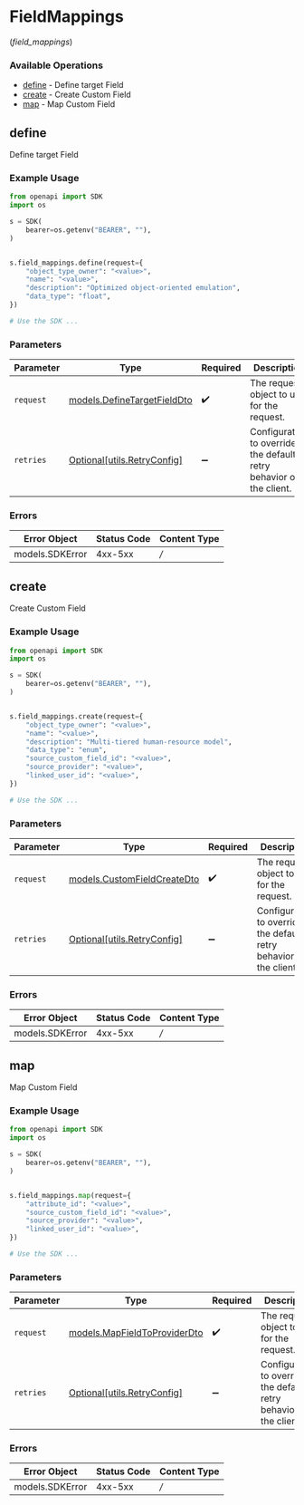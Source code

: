 # FieldMappings
(*field_mappings*)

### Available Operations

* [define](#define) - Define target Field
* [create](#create) - Create Custom Field
* [map](#map) - Map Custom Field

## define

Define target Field

### Example Usage

```python
from openapi import SDK
import os

s = SDK(
    bearer=os.getenv("BEARER", ""),
)


s.field_mappings.define(request={
    "object_type_owner": "<value>",
    "name": "<value>",
    "description": "Optimized object-oriented emulation",
    "data_type": "float",
})

# Use the SDK ...

```

### Parameters

| Parameter                                                           | Type                                                                | Required                                                            | Description                                                         |
| ------------------------------------------------------------------- | ------------------------------------------------------------------- | ------------------------------------------------------------------- | ------------------------------------------------------------------- |
| `request`                                                           | [models.DefineTargetFieldDto](../../models/definetargetfielddto.md) | :heavy_check_mark:                                                  | The request object to use for the request.                          |
| `retries`                                                           | [Optional[utils.RetryConfig]](../../models/utils/retryconfig.md)    | :heavy_minus_sign:                                                  | Configuration to override the default retry behavior of the client. |

### Errors

| Error Object    | Status Code     | Content Type    |
| --------------- | --------------- | --------------- |
| models.SDKError | 4xx-5xx         | */*             |

## create

Create Custom Field

### Example Usage

```python
from openapi import SDK
import os

s = SDK(
    bearer=os.getenv("BEARER", ""),
)


s.field_mappings.create(request={
    "object_type_owner": "<value>",
    "name": "<value>",
    "description": "Multi-tiered human-resource model",
    "data_type": "enum",
    "source_custom_field_id": "<value>",
    "source_provider": "<value>",
    "linked_user_id": "<value>",
})

# Use the SDK ...

```

### Parameters

| Parameter                                                           | Type                                                                | Required                                                            | Description                                                         |
| ------------------------------------------------------------------- | ------------------------------------------------------------------- | ------------------------------------------------------------------- | ------------------------------------------------------------------- |
| `request`                                                           | [models.CustomFieldCreateDto](../../models/customfieldcreatedto.md) | :heavy_check_mark:                                                  | The request object to use for the request.                          |
| `retries`                                                           | [Optional[utils.RetryConfig]](../../models/utils/retryconfig.md)    | :heavy_minus_sign:                                                  | Configuration to override the default retry behavior of the client. |

### Errors

| Error Object    | Status Code     | Content Type    |
| --------------- | --------------- | --------------- |
| models.SDKError | 4xx-5xx         | */*             |

## map

Map Custom Field

### Example Usage

```python
from openapi import SDK
import os

s = SDK(
    bearer=os.getenv("BEARER", ""),
)


s.field_mappings.map(request={
    "attribute_id": "<value>",
    "source_custom_field_id": "<value>",
    "source_provider": "<value>",
    "linked_user_id": "<value>",
})

# Use the SDK ...

```

### Parameters

| Parameter                                                             | Type                                                                  | Required                                                              | Description                                                           |
| --------------------------------------------------------------------- | --------------------------------------------------------------------- | --------------------------------------------------------------------- | --------------------------------------------------------------------- |
| `request`                                                             | [models.MapFieldToProviderDto](../../models/mapfieldtoproviderdto.md) | :heavy_check_mark:                                                    | The request object to use for the request.                            |
| `retries`                                                             | [Optional[utils.RetryConfig]](../../models/utils/retryconfig.md)      | :heavy_minus_sign:                                                    | Configuration to override the default retry behavior of the client.   |

### Errors

| Error Object    | Status Code     | Content Type    |
| --------------- | --------------- | --------------- |
| models.SDKError | 4xx-5xx         | */*             |
